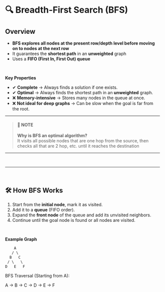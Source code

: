 # 🔍 Breadth-First Search (BFS) 

## **Overview**
- **BFS explores all nodes at the present row/depth level before moving on to nodes at the next row**
- It guarantees the **shortest path** in an **unweighted** graph
- Uses a **FIFO (First In, First Out) queue**

<br>

**Key Properties**  
- ✔ **Complete** → Always finds a solution if one exists.  
- ✔ **Optimal** → Always finds the shortest path in an **unweighted** graph.  
- ❌ **Memory-intensive** → Stores many nodes in the queue at once.  
- ❌ **Not ideal for deep graphs** → Can be slow when the goal is far from the root.  

---
> #### 📌 **NOTE**
> **Why is BFS an optimal algorithm?**
> <br>
> It visits all possible nodes that are one hop from the source, then checks all that are 2 hop, etc. until it reaches the destination 
---

<br>

---

<br>

## 🛠 **How BFS Works**  
1. Start from the **initial node**, mark it as visited.  
2. Add it to a **queue** (FIFO order).  
3. Expand the **front node** of the queue and add its unvisited neighbors.  
4. Continue until the goal node is found or all nodes are visited.  

<br>

**Example Graph**  

```css
    A
   / \
  B   C
 / \   \
D   E   F
```

BFS Traversal (Starting from A):

A → B → C → D → E → F

<br>
